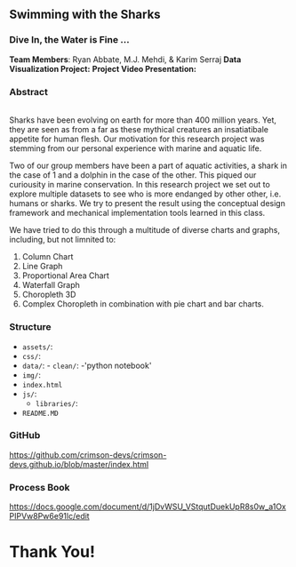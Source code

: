 ## Swimming with the Sharks
### Dive In, the Water is Fine ... 

**Team Members**: Ryan Abbate, M.J. Mehdi, & Karim Serraj
**Data Visualization Project:**
**Project Video Presentation:**


### Abstract
###### 
Sharks have been evolving on earth for more than 400 million years. Yet, they are seen as from a far as these mythical creatures an insatiatibale appetite for human flesh. Our motivation for this research project was stemming from our personal experience with marine and aquatic life.

Two of our group members have been a part of aquatic activities, a shark in the case of 1 and a dolphin in the case of the other. This piqued our curiousity in marine conservation. In this research project we set out to explore multiple datasets to see who is more endanged by other other, i.e. humans or sharks. We try to present the result using the conceptual design framework and mechanical implementation tools learned in this class.

We have tried to do this through a multitude of diverse charts and graphs, including, but not limnited to:

1. Column Chart
2. Line Graph
3. Proportional Area Chart
4. Waterfall Graph
5. Choropleth 3D
6. Complex Choropleth in combination with pie chart and bar charts.

### Structure
- `assets/`: 
- `css/`: 
- `data/`: 
         - `clean/`:
         -'python notebook'
- `img/`: 
- `index.html`
- `js/`:
    - `libraries/`:
- `README.MD`

### GitHub
https://github.com/crimson-devs/crimson-devs.github.io/blob/master/index.html

### Process Book
https://docs.google.com/document/d/1jDvWSU_VStqutDuekUpR8s0w_a1OxPIPVw8Pw6e91lc/edit

# Thank You!


